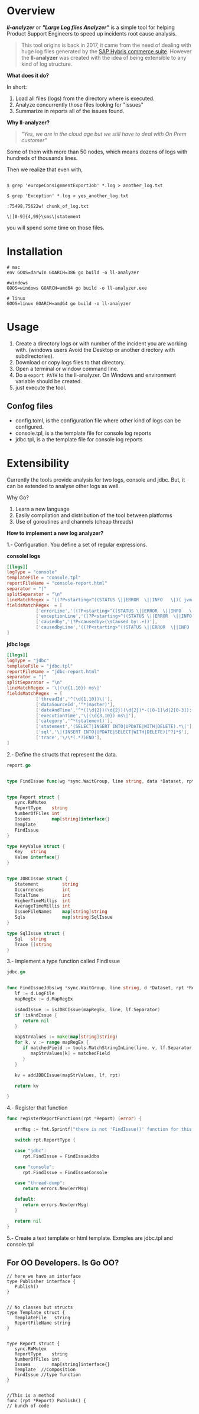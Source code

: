 # Overview

***ll-analyzer*** or ***"Large Log files Analyzer"*** is a simple tool for helping Product Support Engineers to speed up incidents root cause analysis.

> This tool origins is back in 2017, it came from the need of dealing with huge log files generated by the [SAP Hybris commerce suite](https://wiki.hybris.com/).
However the **ll-analyzer** was created with the idea of being extensible to any kind of log structure.

**What does it do?**

In short:

1. Load all files (logs) from the directory where is executed.
2. Analyze concurrently those files looking for "issues"
3. Summarize in reports all of the issues found.

**Why ll-analyzer?**

>*"Yes, we are in the cloud age but we still have to deal with On Prem customer"*

Some of them with more than 50 nodes, which means dozens of logs with hundreds of thousands lines.

Then we realize that even with, 

```

$ grep 'europeConsignmentExportJob' *.log > another_log.txt

$ grep 'Exception' *.log > yes_another_log.txt

:75498,75622w! chunk_of_log.txt

\|[0-9]{4,99}\sms\|statement
```    
you will spend some time on those files.

# Installation

```
# mac
env GOOS=darwin GOARCH=386 go build -o ll-analyzer
```

```
#windows
GOOS=windows GOARCH=amd64 go build -o ll-analyzer.exe 
```

```
# linux
GOOS=linux GOARCH=amd64 go build -o ll-analyzer
```

# Usage

1. Create a  directory logs or with number of the incident you are working with. (windows users Avoid the Desktop or another directory with subdirectories).
2. Download or copy logs files to that directory.         
3. Open a terminal or window command line.
4. Do a `export PATH` to the ll-analyzer. On Windows and environment variable should be created.
5. just execute the tool.

## Confog files

- config.toml, is the configuration file where other kind of logs can be configured.
- console.tpl, is a the template file for console log reports
- jdbc.tpl, is a the template file for console log reports
    
# Extensibility

Currently the tools provide analysis for two logs, console and jdbc. But, it can be extended to analyse other logs as well.

Why Go?

1. Learn a new language
2. Easily compilation and distribution of the tool between platforms
3. Use of goroutines and channels (cheap threads)

**How to implement a new log analyzer?**

1.- Configuration. You define a set of regular expressions.

**consolel logs**
```toml
[[logs]]
logType = "console"
templateFile = "console.tpl"
reportFileName = "console-report.html"
separator = "|"
splitSeparator = "\n"
lineMatchRegex = '((?P<starting>^((STATUS \||ERROR  \||INFO   \|)( jvm 1    \|| wrapper  \|)( main    \|)))(?P<timestamp> \d{4}\/\d{2}\/\d{2} \d{2}:\d{2}:\d{2}.\d{3}))'
fieldsMatchRegex  = [
           ['errorLine','((?P<starting>^((STATUS \||ERROR  \||INFO   \|)( jvm 1    \|| wrapper  \|)( main    \|)))(?P<timestamp> \d{4}\/\d{2}\/\d{2} \d{2}:\d{2}:\d{2}).\d{3} \|).*?ERROR(?P<thread>(\s\[[A-Za-z0-9-:\.\s\[]+\])).*(?P<job>(\[[a-zA-Z_\.]+\]|\([a-zA-Z_\.\-]+\)))(?P<message>\s(.*))'],
           ['exceptionLine','((?P<starting>^((STATUS \||ERROR  \||INFO   \|)( jvm 1    \|| wrapper  \|)( main    \|)))(?P<timestamp> \d{4}\/\d{2}\/\d{2} \d{2}:\d{2}:\d{2}).\d{3} \|).*(?P<exception>\s([a-zA-Z\.]*Exception))(\s|:)(?P<message>(.*))'],
           ['causedby','(?P<causedby>(\sCaused by:.+))'],
           ['causedbyLine','((?P<starting>^((STATUS \||ERROR  \||INFO   \|)( jvm 1    \|| wrapper  \|)( main    \|)))(?P<timestamp> \d{4}\/\d{2}\/\d{2} \d{2}:\d{2}:\d{2}).\d{3} \|).*?(Caused\sby:)(?P<causedby>(\s.*Exception))(\s|:)(?P<message>(.*))'],
]
```

**jdbc logs**
```toml
[[logs]]
logType = "jdbc"
templateFile = "jdbc.tpl"
reportFileName = "jdbc-report.html"
separator = "|"
splitSeparator = "\n"
lineMatchRegex = '\|(\d{1,10}) ms\|'
fieldsMatchRegex  = [
           ['threadId','^(\d{1,10})\|'],
           ['dataSourceId','^*(master)'],
           ['dateAndTime','^*((\d{2})(\d{2})(\d{2})*-([0-1]\d|2[0-3]):([0-5]\d):([0-5]\d):(\d{3}))'],
           ['executionTime','\|(\d{3,10}) ms\|'],
           ['category','^*(statement)'],
           ['statement','(SELECT|INSERT INTO|UPDATE|WITH|DELETE).*\|'],
           ['sql','\|(INSERT INTO|UPDATE|SELECT|WITH|DELETE)[^?]*$'],
           ['trace','\/\*(.*?)END'],
]
```

2.- Define the structs that represent the data.

```go
report.go


type FindIssue func(wg *sync.WaitGroup, line string, data *Dataset, rpt *Report) (kv *KeyValue)


type Report struct {
   sync.RWMutex
   ReportType    string
   NumberOfFiles int
   Issues        map[string]interface{}
   Template
   FindIssue
}

type KeyValue struct {
   Key   string
   Value interface{}
}


type JDBCIssue struct {
   Statement         string
   Occurrences       int
   TotalTime         int
   HigherTimeMillis  int
   AverageTimeMillis int
   IssueFileNames    map[string]string
   Sqls              map[string]SqlIssue
}

type SqlIssue struct {
   Sql   string
   Trace []string
}
```

3.- Implement a type function called FindIssue

```go
jdbc.go


func FindIssueJdbs(wg *sync.WaitGroup, line string, d *Dataset, rpt *Report) (kv *KeyValue) {
   lf := d.LogFile
   mapRegEx := d.MapRegEx

   isAndIssue := isJDBCIssue(mapRegEx, line, lf.Separator)
   if !isAndIssue {
      return nil
   }

   mapStrValues := make(map[string]string)
   for k, v := range mapRegEx {
      if matchedField := tools.MatchStringInLine(line, v, lf.Separator); matchedField != "" {
         mapStrValues[k] = matchedField
      }
   }

   kv = addJDBCIssue(mapStrValues, lf, rpt)

   return kv

}
```

4.- Register that function

```go
func registerReportFunctions(rpt *Report) (error) {

   errMsg := fmt.Sprintf("there is not 'FindIssue()' function for this report type %s", rpt.ReportType)

   switch rpt.ReportType {

   case "jdbc":
      rpt.FindIssue = FindIssueJdbs

   case "console":
      rpt.FindIssue = FindIssueConsole

   case "thread-dump":
      return errors.New(errMsg)

   default:
      return errors.New(errMsg)
   }

   return nil
}
```

5.- Create a text template or html template. Exmples are jdbc.tpl and console.tpl

## For OO Developers. Is Go OO?

```
// here we have an interface
type Publisher interface {
   Publish()
}


// No classes but structs
type Template struct {
   TemplateFile   string
   ReportFileName string
}


type Report struct {
   sync.RWMutex
   ReportType    string
   NumberOfFiles int
   Issues        map[string]interface{}
   Template  //Composition
   FindIssue //type function
}


//This is a method
func (rpt *Report) Publish() {
// bunch of code
```

